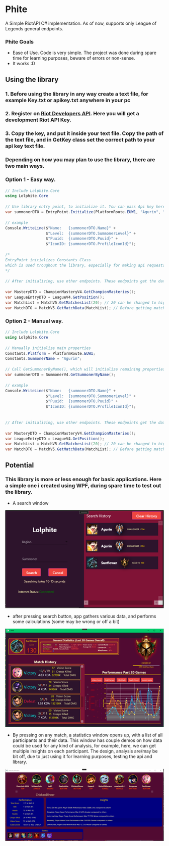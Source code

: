 # Phite
A Simple RiotAPI C# implementation. As of now, supports only League of Legends general endpoints.

### Phite Goals
- Ease of Use. Code is very simple. The project was done during spare time for learning purposes, beware of errors or non-sense.
- It works :D


## Using the library 
### 1. Before using the library in any way create a text file, for example Key.txt or apikey.txt anywhere in your pc
### 2. Register on **[Riot Developers API](https://developer.riotgames.com/)**. Here you will get a development Riot API Key.
### 3. Copy the key, and put it inside your text file. Copy the path of the text file, and in GetKey class set the correct path to your api key text file.


### Depending on how you may plan to use the library, there are two main ways.
### Option 1 - Easy way.
~~~C#
// Include Lolphite.Core
using Lolphite.Core

// Use library entry point, to initialize it. You can pass Api key here directly, or set it manually in GetKey Class. Latter is recommended.
var summonerDTO = EntryPoint.Initialize(PlatformRoute.EUW1, "Agurin", "RGAPI-12345678-1234-1234-1234-1234567891012");

// example
Console.WriteLine($"Name:   {summonerDTO.Name}" +
                  $"Level:  {summonerDTO.SummonerLevel}" +
                  $"Puuid:  {summonerDTO.Puuid}" +
                  $"IconID: {summonerDTO.ProfileIconId}");

/* 
EntryPoint initializes Constants Class 
which is used troughout the library, especially for making api requests
*/

// After initializing, use other endpoints. These endpoints get the data of summoner defined in summonerDTO earlier.

var MasteryDTO = ChampionMasteryV4.GetChampionMasteries();
var LeagueEntryDTO = LeagueV4.GetPosition();
var MatchList = MatchV5.GetMatchesList(20); // 20 can be changed to higher or lower
var MatchDTO = MatchV5.GetMatchData(MatchList); // Before getting match data, make request to get Match List
~~~

### Option 2 - Manual way.
~~~C#
// Include Lolphite.Core
using Lolphite.Core

// Manually initialize main properties
Constants.Platform = PlatformRoute.EUW1;
Constants.SummonerName = "Agurin";

// Call GetSummonerByName(), which will initialize remaining properties in Constants Class
var summonerDTO = SummonerV4.GetSummonerByName();

// example
Console.WriteLine($"Name:   {summonerDTO.Name}" +
                  $"Level:  {summonerDTO.SummonerLevel}" +
                  $"Puuid:  {summonerDTO.Puuid}" +
                  $"IconID: {summonerDTO.ProfileIconId}");


// After initializing, use other endpoints. These endpoints get the data of summoner defined in summonerDTO earlier.

var MasteryDTO = ChampionMasteryV4.GetChampionMasteries();
var LeagueEntryDTO = LeagueV4.GetPosition();
var MatchList = MatchV5.GetMatchesList(20); // 20 can be changed to higher or lower
var MatchDTO = MatchV5.GetMatchData(MatchList); // Before getting match data, make request to get Match List
~~~


## Potential
### This library is more or less enough for basic applications. Here a simple one i created using WPF, during spare time to test out the library.

- A search window

![Search](/Tests/demo/logindemo.png)

- after pressing search button, app gathers various data, and performs some calculations (some may be wrong or off a bit)

![Search](/Tests/demo/ProfileDemo.png)

- By pressing on any match, a statistics window opens up, with a list of all participants and their data. This window has couple demos on how data could be used for
  any kind of analysis, for example, here, we can get multiple insights on each participant. The design, analysis are/may be bit off, due to just using it for learning purposes, testing the api and library.

![Search](/Tests/demo/statsdemo.png)



